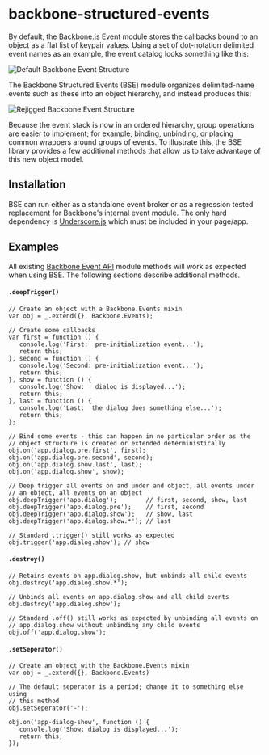 # backbone-structured-events #

By default, the [Backbone.js](http://backbonejs.org/) Event module stores the callbacks bound to an object as a flat list of keypair values. Using a set of dot-notation delimited event names as an example, the event catalog looks something like this:

![Default Backbone Event Structure](https://raw.github.com/holt/backbone-structured-events/master/img/events-before.png)

The Backbone Structured Events (BSE) module organizes delimited-name events such as these into an object hierarchy, and instead produces this:

![Rejigged Backbone Event Structure](https://raw.github.com/holt/backbone-structured-events/master/img/events-after.png)

Because the event stack is now in an ordered hierarchy, group operations are easier to implement; for example, binding, unbinding, or placing common wrappers around groups of events. To illustrate this, the BSE library provides a few additional methods that allow us to take advantage of this new object model.

## Installation ##

BSE can run either as a standalone event broker or as a regression tested replacement for Backbone's internal event module. The only hard dependency is [Underscore.js](http://underscorejs.org/) which must be included in your page/app.

## Examples ##

All existing [Backbone Event API](http://backbonejs.org/#Events) module methods will work as expected when using BSE. The following sections describe additional methods.

#### `.deepTrigger()` ####

    // Create an object with a Backbone.Events mixin
    var obj = _.extend({}, Backbone.Events);
    
    // Create some callbacks
    var first = function () {
       console.log('First:  pre-initialization event...');
       return this;
    }, second = function () {
       console.log('Second: pre-initialization event...');
       return this;
    }, show = function () {
       console.log('Show:   dialog is displayed...');
       return this;
    }, last = function () {
       console.log('Last:  the dialog does something else...');
       return this;
    };
    
    // Bind some events - this can happen in no particular order as the
    // object structure is created or extended deterministically
    obj.on('app.dialog.pre.first', first);
    obj.on('app.dialog.pre.second', second);
    obj.on('app.dialog.show.last', last);
    obj.on('app.dialog.show', show);
    
    // Deep trigger all events on and under and object, all events under
    // an object, all events on an object
    obj.deepTrigger('app.dialog');        // first, second, show, last
    obj.deepTrigger('app.dialog.pre');    // first, second
    obj.deepTrigger('app.dialog.show');   // show, last
    obj.deepTrigger('app.dialog.show.*'); // last

    // Standard .trigger() still works as expected
    obj.trigger('app.dialog.show'); // show


#### `.destroy()` ####

    // Retains events on app.dialog.show, but unbinds all child events
    obj.destroy('app.dialog.show.*'); 
    
    // Unbinds all events on app.dialog.show and all child events
    obj.destroy('app.dialog.show'); 
    
    // Standard .off() still works as expected by unbinding all events on
    // app.dialog.show without unbinding any child events
    obj.off('app.dialog.show'); 


#### `.setSeperator()` ####

    // Create an object with the Backbone.Events mixin
    var obj = _.extend({}, Backbone.Events)
    
    // The default seperator is a period; change it to something else using
    // this method 
    obj.setSeperator('-');
    
    obj.on('app-dialog-show', function () {
       console.log('Show: dialog is displayed...');
       return this;
    });